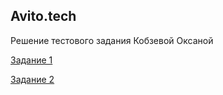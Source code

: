 ## Avito.tech

Решение тестового задания Кобзевой Оксаной

[Задание 1](1/bugs.md) 

[Задание 2](2/) 